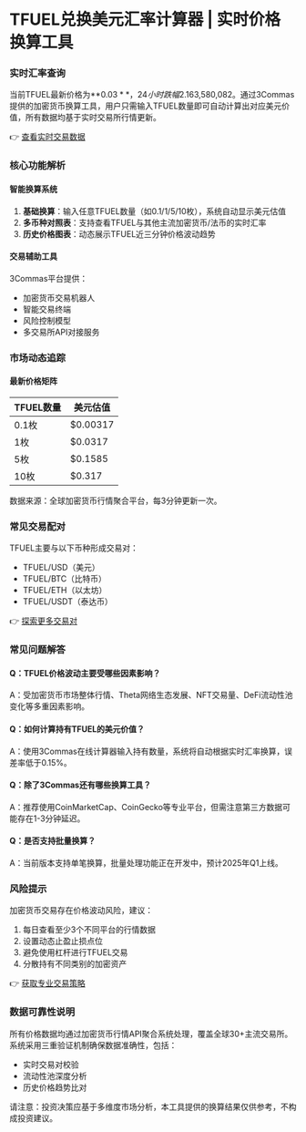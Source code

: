 # TFUEL兑换美元汇率计算器 | 实时价格换算工具

### 实时汇率查询
当前TFUEL最新价格为**$0.03**，24小时跌幅2.16%，全球交易额达$3,580,082。通过3Commas提供的加密货币换算工具，用户只需输入TFUEL数量即可自动计算出对应美元价值，所有数据均基于实时交易所行情更新。

👉 [查看实时交易数据](https://bit.ly/okx_welcome)

### 核心功能解析
#### 智能换算系统
1. **基础换算**：输入任意TFUEL数量（如0.1/1/5/10枚），系统自动显示美元估值
2. **多币种对照表**：支持查看TFUEL与其他主流加密货币/法币的实时汇率
3. **历史价格图表**：动态展示TFUEL近三分钟价格波动趋势

#### 交易辅助工具
3Commas平台提供：
- 加密货币交易机器人
- 智能交易终端
- 风险控制模型
- 多交易所API对接服务

### 市场动态追踪
#### 最新价格矩阵
| TFUEL数量 | 美元估值 |
|----------|----------|
| 0.1枚     | $0.00317 |
| 1枚       | $0.0317  |
| 5枚       | $0.1585  |
| 10枚      | $0.317   |

数据来源：全球加密货币行情聚合平台，每3分钟更新一次。

### 常见交易配对
TFUEL主要与以下币种形成交易对：
- TFUEL/USD（美元）
- TFUEL/BTC（比特币）
- TFUEL/ETH（以太坊）
- TFUEL/USDT（泰达币）

👉 [探索更多交易对](https://bit.ly/okx_welcome)

### 常见问题解答
#### Q：TFUEL价格波动主要受哪些因素影响？
A：受加密货币市场整体行情、Theta网络生态发展、NFT交易量、DeFi流动性池变化等多重因素影响。

#### Q：如何计算持有TFUEL的美元价值？
A：使用3Commas在线计算器输入持有数量，系统将自动根据实时汇率换算，误差率低于0.15%。

#### Q：除了3Commas还有哪些换算工具？
A：推荐使用CoinMarketCap、CoinGecko等专业平台，但需注意第三方数据可能存在1-3分钟延迟。

#### Q：是否支持批量换算？
A：当前版本支持单笔换算，批量处理功能正在开发中，预计2025年Q1上线。

### 风险提示
加密货币交易存在价格波动风险，建议：
1. 每日查看至少3个不同平台的行情数据
2. 设置动态止盈止损点位
3. 避免使用杠杆进行TFUEL交易
4. 分散持有不同类别的加密资产

👉 [获取专业交易策略](https://bit.ly/okx_welcome)

### 数据可靠性说明
所有价格数据均通过加密货币行情API聚合系统处理，覆盖全球30+主流交易所。系统采用三重验证机制确保数据准确性，包括：
- 实时交易对校验
- 流动性池深度分析
- 历史价格趋势比对

请注意：投资决策应基于多维度市场分析，本工具提供的换算结果仅供参考，不构成投资建议。